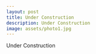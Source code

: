 ```yaml
---
layout: post
title: Under Construction
description: Under Construction
image: assets/photo1.jpg
---
```

Under Construction
 
